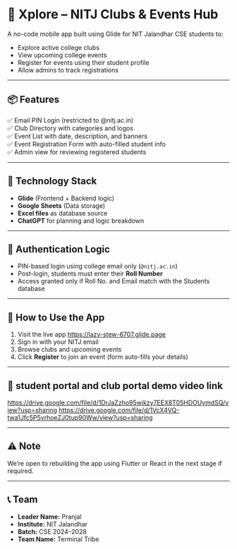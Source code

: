 # 🧭 Xplore – NITJ Clubs & Events Hub

A no-code mobile app built using Glide for NIT Jalandhar CSE students to:
- Explore active college clubs
- View upcoming college events
- Register for events using their student profile
- Allow admins to track registrations

---

## 📦 Features

✅ Email PIN Login (restricted to @nitj.ac.in)  
✅ Club Directory with categories and logos  
✅ Event List with date, description, and banners  
✅ Event Registration Form with auto-filled student info  
✅ Admin view for reviewing registered students

---

## 🧠 Technology Stack

- **Glide** (Frontend + Backend logic)
- **Google Sheets** (Data storage)
- **Excel files** as database source
- **ChatGPT** for planning and logic breakdown

---

## 🔐 Authentication Logic

- PIN-based login using college email only (`@nitj.ac.in`)
- Post-login, students must enter their **Roll Number**
- Access granted only if Roll No. and Email match with the Students database

---

## 🚀 How to Use the App

1. Visit the live app
https://lazy-stew-6707.glide.page
2. Sign in with your NITJ email  
3. Browse clubs and upcoming events  
4. Click **Register** to join an event (form auto-fills your details)

---

## 📁 student portal and club portal demo video link

https://drive.google.com/file/d/1DrJaZzho95wikzy7EEX8T05HDOUymdSQ/view?usp=sharing
https://drive.google.com/file/d/1VcX4VQ-twa1Jfc5P5vrhoeZJ0tup90Ww/view?usp=sharing

---

## ⚠️ Note
We’re open to rebuilding the app using Flutter or React in the next stage if required.

---

## 📞 Team

- **Leader Name:** Pranjal 
- **Institute:** NIT Jalandhar  
- **Batch:** CSE 2024–2028  
- **Team Name:** Terminal Tribe
